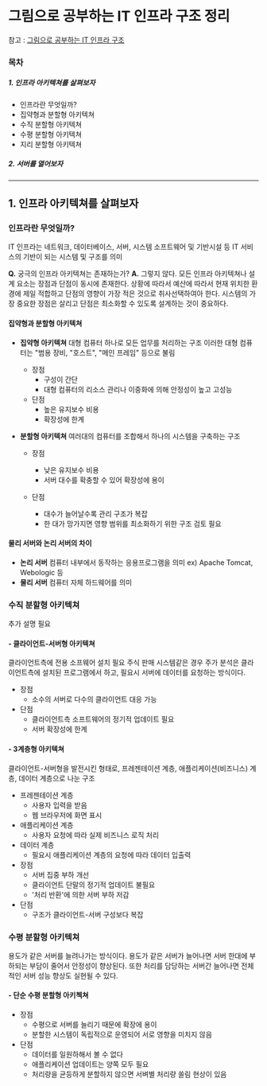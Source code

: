 # 그림으로 공부하는 IT 인프라 구조 정리
참고 : [그림으로 공부하는 IT 인프라 구조](https://www.aladin.co.kr/shop/wproduct.aspx?ItemId=257114341)


### 목차
##### 1. 인프라 아키텍쳐를 살펴보자
- 인프라란 무엇일까?
- 집약형과 분할형 아키텍쳐
- 수직 분할형 아키텍쳐
- 수평 분할형 아키텍쳐
- 지리 분할형 아키텍쳐
##### 2. 서버를 열어보자
___

## 1. 인프라 아키텍쳐를 살펴보자
###  인프라란 무엇일까?
IT 인프라는 네트워크, 데이터베이스, 서버, 시스템 소프트웨어 및 기반시설 등 IT 서비스의 기반이 되는 시스템 및 구조를 의미

**Q.** 궁극의 인프라 아키텍쳐는 존재하는가?
**A.** 그렇지 않다. 모든 인프라 아키텍쳐나 설계 요소는 장점과 단점이 동시에 존재한다. 상황에 따라서 예산에 따라서 현재 위치한 환경에 제일 적합하고 단점의 영향이 가장 적은 것으로 취사선택하여아 한다. 시스템의 가장 중요한 장점은 살리고 단점은 최소화할 수 있도록 설계하는 것이 중요하다.  

#### 집약형과 분할형 아키텍쳐
- **집약형 아키텍쳐**
대형 컴퓨터 하나로 모든 업무를 처리하는 구조
이러한 대형 컴퓨터는 "범용 장비, "호스트", "메인 프레임" 등으로 불림

    - 장점
        - 구성이 간단
        - 대형 컴퓨터의 리소스 관리나 이중화에 의해 안정성이 높고 고성능
    - 단점
        - 높은 유지보수 비용
        - 확장성에 한계

- **분할형 아키텍쳐**
여러대의 컴퓨터를 조합해서 하나의 시스템을 구축하는 구조
    - 장점
        - 낮은 유지보수 비용
        - 서버 대수를 확충할 수 있어 확장성에 용이  

    - 단점 
        - 대수가 늘어날수록 관리 구조가 복잡
        - 한 대가 망가지면 영향 범위를 최소화하기 위한 구조 검토 필요

#### 물리 서버와 논리 서버의 차이
- **논리 서버**
컴퓨터 내부에서 동작하는 응용프로그램을 의미
ex) Apache Tomcat, Webologic 등
- **물리 서버**
컴퓨터 자체 하드웨어를 의미

### 수직 분할형 아키텍쳐
추가 설명 필요
#### - 클라이언트-서버형 아키텍쳐
클라이언트측에 전용 소프웨어 설치 필요
주식 판매 시스템같은 경우 주가 분석은 클라이언트측에 설치된 프로그램에서 하고, 필요시 서버에 데이터를 요청하는 방식이다. 
- 장점
    - 소수의 서버로 다수의 클라이언트 대응 가능
- 단점
    - 클라이언트측 소프트웨어의 정기적 업데이트 필요
     - 서버 확장성에 한계
#### - 3계층형 아키텍쳐
클라이언트-서버형을 발전시킨 형태로, 프레젠테이션 계층, 애플리케이션(비즈니스) 계층, 데이터 계층으로 나눈 구조
- 프레젠테이션 계층
    - 사용자 입력을 받음
    - 웹 브라우저에 화면 표시
- 애플리케이션 계층
    - 사용자 요청에 따라 실제 비즈니스 로직 처리
- 데이터 계층
    - 필요시 애플리케이션 계층의 요청에 따라 데이터 입출력
- 장점
    - 서버 집중 부하 개선
    - 클라이언트 단말의 정기적 업데이트 불필요
    - '처리 반환'에 의한 서버 부하 저감
- 단점
    - 구조가 클라이언트-서버 구성보다 복잡
### 수평 분할형 아키텍쳐
용도가 같은 서버를 늘려나가는 방식이다. 용도가 같은 서버가 늘어나면 서버 한대에 부하되는 부담이 줄어서 안정성이 향상된다. 또한 처리를 담당하는 서버간 늘어나면 전체적인 서버 성능 향상도 실현될 수 있다.
#### - 단순 수평 분할형 아키첵쳐
- 장점
    - 수평으로 서버를 늘리기 때문에 확장에 용이
    - 분할한 시스템이 독립적으로 운영되어 서로 영향을 미치지 않음
- 단점
    - 데이터를 일원하해서 볼 수 없다
    - 애플리케이션 업데이트는 양쪽 모두 필요
    - 처리량을 균등하게 분할하지 않으면 서벼별 처리량 쏠림 현상이 있음

    


